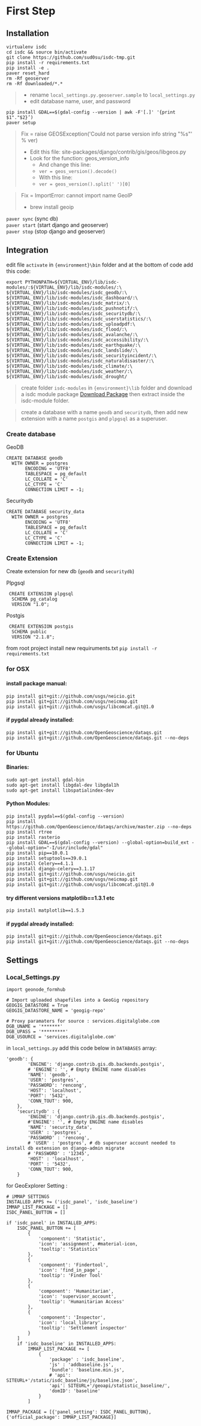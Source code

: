 # First Step

## Installation
`virtualenv isdc`<br/>
`cd isdc && source bin/activate`<br/>
`git clone https://github.com/sud0su/isdc-tmp.git`<br/>
`pip install -r requirements.txt`<br/>
`pip install -e .`<br/>
`paver reset_hard`<br/>
`rm -Rf geoserver` <br/>
`rm -Rf downloaded/*.*`

>- rename `local_settings.py.geoserver.sample` to `local_settings.py`
>- edit database name, user, and password
  
`pip install GDAL==$(gdal-config --version | awk -F'[.]' '{print $1"."$2}’)`<br/>
`paver setup`


> Fix = raise GEOSException('Could not parse version info string "%s"' % ver)
>- Edit this file: site-packages/django/contrib/gis/geos/libgeos.py 
>- Look for the function: geos_version_info  
>    - And change this line:
>    - `ver = geos_version().decode()`
>    - With this line:
>    - `ver = geos_version().split(' ')[0]`
  
>Fix = ImportError: cannot import name GeoIP
> - brew install geoip

`paver sync` (sync db)<br/>
`paver start` (start django and geoserver)<br/>
`paver stop` (stop django and geoserver)

## Integration

edit file `activate` in `{environment}\bin` folder and at the bottom of code add this code: 
```
export PYTHONPATH=${VIRTUAL_ENV}/lib/isdc-modules/:${VIRTUAL_ENV}/lib/isdc-modules/:\
${VIRTUAL_ENV}/lib/isdc-modules/isdc_geodb/:\
${VIRTUAL_ENV}/lib/isdc-modules/isdc_dashboard/:\
${VIRTUAL_ENV}/lib/isdc-modules/isdc_matrix/:\
${VIRTUAL_ENV}/lib/isdc-modules/isdc_pushnotif/:\
${VIRTUAL_ENV}/lib/isdc-modules/isdc_securitydb/:\
${VIRTUAL_ENV}/lib/isdc-modules/isdc_userstatistics/:\
${VIRTUAL_ENV}/lib/isdc-modules/isdc_uploadpdf:\
${VIRTUAL_ENV}/lib/isdc-modules/isdc_flood/:\
${VIRTUAL_ENV}/lib/isdc-modules/isdc_avalanche/:\
${VIRTUAL_ENV}/lib/isdc-modules/isdc_accessibility/:\
${VIRTUAL_ENV}/lib/isdc-modules/isdc_earthquake/:\
${VIRTUAL_ENV}/lib/isdc-modules/isdc_landslide/:\
${VIRTUAL_ENV}/lib/isdc-modules/isdc_securityincident/:\
${VIRTUAL_ENV}/lib/isdc-modules/isdc_naturaldisaster/:\
${VIRTUAL_ENV}/lib/isdc-modules/isdc_climate/:\
${VIRTUAL_ENV}/lib/isdc-modules/isdc_weather/:\
${VIRTUAL_ENV}/lib/isdc-modules/isdc_drought/
```

> create folder `isdc-modules` in `{environment}\lib` folder and download a isdc module package [Download Package](https://www.dropbox.com/s/48m8q3j52eowokq/isdc_modules.tar.gz?dl=0) then extract inside the isdc-module folder.

> create a database with a name `geodb` and `securitydb`, then add new extension with a name `postgis` and `plpgsql` as a superuser.

### Create database

GeoDB

```
CREATE DATABASE geodb
  WITH OWNER = postgres
       ENCODING = 'UTF8'
       TABLESPACE = pg_default
       LC_COLLATE = 'C'
       LC_CTYPE = 'C'
       CONNECTION LIMIT = -1;
```

Securitydb

```
CREATE DATABASE security_data
  WITH OWNER = postgres
       ENCODING = 'UTF8'
       TABLESPACE = pg_default
       LC_COLLATE = 'C'
       LC_CTYPE = 'C'
       CONNECTION LIMIT = -1;
```

### Create Extension

Create extension for new db (`geodb` and `securitydb`)

Plpgsql

```
 CREATE EXTENSION plpgsql
  SCHEMA pg_catalog
  VERSION "1.0";
```

Postgis
```
 CREATE EXTENSION postgis
  SCHEMA public
  VERSION "2.1.8";
```

from root project install new requiruments.txt `pip install -r requirements.txt`

### for OSX 

#### install package manual:
```
pip install git+git://github.com/usgs/neicio.git
pip install git+git://github.com/usgs/neicmap.git
pip install git+git://github.com/usgs/libcomcat.git@1.0
```

#### if pygdal already installed:
```
pip install git+git://github.com/OpenGeoscience/dataqs.git 
pip install git+git://github.com/OpenGeoscience/dataqs.git --no-deps
```

### for Ubuntu

#### Binaries:
```
sudo apt-get install gdal-bin
sudo apt-get install libgdal-dev libgdal1h
sudo apt-get install libspatialindex-dev
```
#### Python Modules:
```
pip install pygdal==$(gdal-config --version)
pip install https://github.com/OpenGeoscience/dataqs/archive/master.zip --no-deps
pip install rtree
pip install rasterio
pip install GDAL==$(gdal-config --version) --global-option=build_ext --global-option="-I/usr/include/gdal"
pip install pip==10.0.1
pip install setuptools==39.0.1
pip install Celery==4.1.1
pip install django-celery==3.1.17
pip install git+git://github.com/usgs/neicio.git
pip install git+git://github.com/usgs/neicmap.git
pip install git+git://github.com/usgs/libcomcat.git@1.0
```
#### try different versions matplotlib==1.3.1 etc
```
pip install matplotlib==1.5.3
```
#### if pygdal already installed:
```
pip install git+git://github.com/OpenGeoscience/dataqs.git 
pip install git+git://github.com/OpenGeoscience/dataqs.git --no-deps
```

## Settings

### Local_Settings.py

`import geonode_formhub`<br/>
```
# Import uploaded shapefiles into a GeoGig repository
GEOGIG_DATASTORE = True
GEOGIG_DATASTORE_NAME = 'geogig-repo'
```

```
# Proxy paramaters for source : services.digitalglobe.com 
DGB_UNAME = '*******' 
DGB_UPASS = '*********' 
DGB_USOURCE = 'services.digitalglobe.com'
```


in `local_settings.py` add this code below in `DATABASES` array:

```
'geodb': {
        'ENGINE': 'django.contrib.gis.db.backends.postgis',
        # 'ENGINE': '', # Empty ENGINE name disables
        'NAME': 'geodb',
        'USER': 'postgres',
        'PASSWORD': 'rencong',
        'HOST': 'localhost',
        'PORT': '5432',
        'CONN_TOUT': 900,
    },
    'securitydb' : {
        'ENGINE': 'django.contrib.gis.db.backends.postgis',
        #'ENGINE': '', # Empty ENGINE name disables
        'NAME': 'security_data',
        'USER' : 'postgres',
        'PASSWORD' : 'rencong',
        # 'USER' : 'postgres', # db superuser account needed to install db extension on django-admin migrate
        # 'PASSWORD' : '12345',
        'HOST' : 'localhost',
        'PORT' : '5432',
        'CONN_TOUT': 900,
    }
```

for GeoExplorer Setting :
```
# iMMAP SETTINGS
INSTALLED_APPS += ('isdc_panel', 'isdc_baseline')
IMMAP_LIST_PACKAGE = []
ISDC_PANEL_BUTTON = []

if 'isdc_panel' in INSTALLED_APPS:
    ISDC_PANEL_BUTTON += [
        {
            'component': 'Statistic',
            'icon': 'assignment', #material-icon,
            'tooltip': 'Statistics'
        },
        {
            'component': 'Findertool',
            'icon': 'find_in_page',
            'tooltip': 'Finder Tool'
        },
        {
            'component': 'Humanitarian',
            'icon': 'supervisor_account',
            'tooltip': 'Humanitarian Access'
        },
        {
            'component': 'Inspector',
            'icon': 'local_library',
            'tooltip': 'Settlement inspector'
        }
    ]
    if 'isdc_baseline' in INSTALLED_APPS:
        IMMAP_LIST_PACKAGE += [
            {
                'package' : 'isdc_baseline',
                'js' : 'addbaseline.js',
                'bundle': 'baseline.min.js',
                # 'api': SITEURL+'/static/isdc_baseline/js/baseline.json',
                'api': SITEURL+'/geoapi/statistic_baseline/',
                'domID': 'baseline'
            }
        ]
        
IMMAP_PACKAGE = [{'panel_setting': ISDC_PANEL_BUTTON},{'official_package': IMMAP_LIST_PACKAGE}]
```

